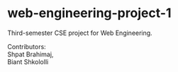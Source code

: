 # web-engineering-project-1
Third-semester CSE project for Web Engineering.

Contributors:  
Shpat Brahimaj,  
Biant Shkololli
